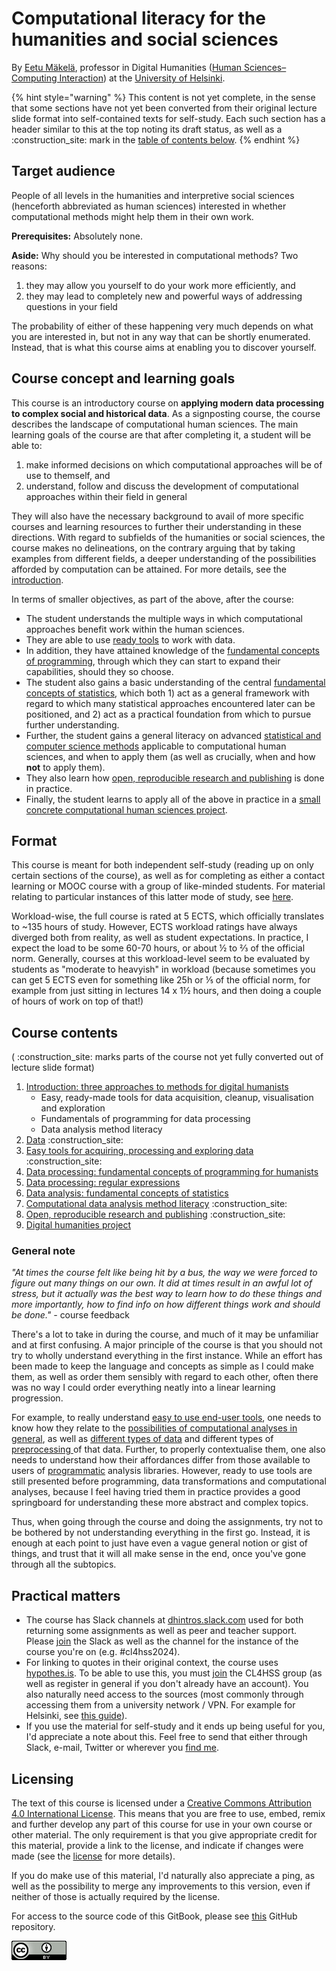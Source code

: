 # Computational literacy for the humanities and social sciences

By [Eetu Mäkelä](http://iki.fi/eetu.makela), professor in Digital Humanities ([Human Sciences–Computing Interaction](http://heldig.fi/hsci)) at the [University of Helsinki](https://www.helsinki.fi/).

{% hint style="warning" %}
This content is not yet complete, in the sense that some sections have not yet been converted from their original lecture slide format into self-contained texts for self-study. Each such section has a header similar to this at the top noting its draft status, as well as a :construction\_site: mark in the [table of contents below](./#course-contents).
{% endhint %}

## Target audience

People of all levels in the humanities and interpretive social sciences (henceforth abbreviated as human sciences) interested in whether computational methods might help them in their own work.&#x20;

**Prerequisites:** Absolutely none.

**Aside:** Why should you be interested in computational methods? Two reasons:

1. they may allow you yourself to do your work more efficiently, and
2. they may lead to completely new and powerful ways of addressing questions in your field

The probability of either of these happening very much depends on what you are interested in, but not in any way that can be shortly enumerated. Instead, that is what this course aims at enabling you to discover yourself.&#x20;

## Course concept and learning goals

This course is an introductory course on **applying modern data processing to complex social and historical data**. As a signposting course, the course describes the landscape of computational human sciences. The main learning goals of the course are that after completing it, a student will be able to:&#x20;

1. make informed decisions on which computational approaches will be of use to themself, and
2. understand, follow and discuss the development of computational approaches within their field in general&#x20;

They will also have the necessary background to avail of more specific courses and learning resources to further their understanding in these directions. With regard to subfields of the humanities or social sciences, the course makes no delineations, on the contrary arguing that by taking examples from different fields, a deeper understanding of the possibilities afforded by computation can be attained. For more details, see the [introduction](introduction-three-approaches-to-methods-for-digital-humanists.md).

In terms of smaller objectives, as part of the above, after the course:

* The student understands the multiple ways in which computational approaches benefit work within the human sciences.&#x20;
* They are able to use [ready tools](three-approaches-to-methods-for-digital-humanities-work-area/easy-tools-for-processing-and-exploring-data.md) to work with data.&#x20;
* In addition, they have attained knowledge of the [fundamental concepts of programming](data-processing-fundamental-concepts-of-programming-for-humanists.md), through which they can start to expand their capabilities, should they so choose.&#x20;
* The student also gains a basic understanding of the central [fundamental concepts of statistics](data-analysis-fundamental-concepts-of-statistics/), which both 1) act as a general framework with regard to which many statistical approaches encountered later can be positioned, and 2) act as a practical foundation from which to pursue further understanding.
* Further, the student gains a general literacy on advanced [statistical and computer science methods](three-approaches-to-methods-for-digital-humanities-work-area/computational-data-analysis-method-literacy.md) applicable to computational human sciences, and when to apply them (as well as crucially, when and how **not** to apply them).&#x20;
* They also learn how [open, reproducible research and publishing](three-approaches-to-methods-for-digital-humanities-work-area/open-reproducible-research-and-publishing.md) is done in practice.&#x20;
* Finally, the student learns to apply all of the above in practice in a [small concrete computational human sciences project](final-project.md).&#x20;

## Format

This course is meant for both independent self-study (reading up on only certain sections of the course), as well as for completing as either a contact learning or MOOC course with a group of like-minded students. For material relating to particular instances of this latter mode of study, see [here](https://studies.helsinki.fi/courses/course-unit/otm-7a0d4651-9800-474d-9c32-668f753bd638).

Workload-wise, the full course is rated at 5 ECTS, which officially translates to \~135 hours of study. However, ECTS workload ratings have always diverged both from reality, as well as student expectations. In practice, I expect the load to be some 60-70 hours, or about ½ to ⅔ of the official norm. Generally, courses at this workload-level seem to be evaluated by students as "moderate to heavyish" in workload (because sometimes you can get 5 ECTS even for something like 25h or ⅕ of the official norm, for example from just sitting in lectures 14 x 1½ hours, and then doing a couple of hours of work on top of that!)

## Course contents

( :construction\_site: marks parts of the course not yet fully converted out of lecture slide format)

1. [Introduction: three approaches to methods for digital humanists](introduction-three-approaches-to-methods-for-digital-humanists.md)
   * Easy, ready-made tools for data acquisition, cleanup, visualisation and exploration
   * Fundamentals of programming for data processing
   * Data analysis method literacy
2. [Data](three-approaches-to-methods-for-digital-humanities-work-area/different-types-of-data-data-quality-available-open-datasets.md) :construction\_site:&#x20;
3. [Easy tools for acquiring, processing and exploring data](three-approaches-to-methods-for-digital-humanities-work-area/easy-tools-for-processing-and-exploring-data.md) :construction\_site:&#x20;
4. [Data processing: fundamental concepts of programming for humanists](data-processing-fundamental-concepts-of-programming-for-humanists.md)
5. [Data processing: regular expressions](regular-expressions.md)
6. [Data analysis: fundamental concepts of statistics](data-analysis-fundamental-concepts-of-statistics/)
7. [Computational data analysis method literacy](https://docs.google.com/presentation/d/e/2PACX-1vTEAtbzLYJXn2Pp8ozrSfxmzQOxo6SfVOXpscLbgCXkeXtqpzlwlU37dmQTWEAjIUAPedbT\_BG1x0Ll/pub?start=false\&loop=false\&delayms=3000) :construction\_site:&#x20;
8. [Open, reproducible research and publishing](three-approaches-to-methods-for-digital-humanities-work-area/open-reproducible-research-and-publishing.md) :construction\_site:&#x20;
9. [Digital humanities project](final-project.md)

### **General note**

_"At times the course felt like being hit by a bus, the way we were forced to figure out many things on our own. It did at times result in an awful lot of stress, but it actually was the best way to learn how to do these things and more importantly, how to find info on how different things work and should be done."_  _-_ course feedback

There's a lot to take in during the course, and much of it may be unfamiliar and at first confusing. A major principle of the course is that you should not try to wholly understand everything in the first instance. While an effort has been made to keep the language and concepts as simple as I could make them, as well as order them sensibly with regard to each other, often there was no way I could order everything neatly into a linear learning progression.&#x20;

For example, to really understand [easy to use end-user tools](three-approaches-to-methods-for-digital-humanities-work-area/easy-tools-for-processing-and-exploring-data.md), one needs to know how they relate to the [possibilities of computational analyses in general](three-approaches-to-methods-for-digital-humanities-work-area/computational-data-analysis-method-literacy.md), as well as [different types of data](three-approaches-to-methods-for-digital-humanities-work-area/different-types-of-data-data-quality-available-open-datasets.md) and different types of [preprocessing ](regular-expressions.md)of that data. Further, to properly contextualise them, one also needs to understand how their affordances differ from those available to users of [programmatic](data-processing-fundamental-concepts-of-programming-for-humanists.md) analysis libraries. However, ready to use tools are still presented before programming, data transformations and computational analyses, because I feel having tried them in practice provides a good springboard for understanding these more abstract and complex topics.

Thus, when going through the course and doing the assignments, try not to be bothered by not understanding everything in the first go. Instead, it is enough at each point to just have even a vague general notion or gist of things, and trust that it will all make sense in the end, once you've gone through all the subtopics. &#x20;

## Practical matters

* The course has Slack channels at [dhintros.slack.com](https://dhintros.slack.com/) used for both returning some assignments as well as peer and teacher support. Please [join](https://join.slack.com/t/dhintros/shared\_invite/zt-2q92fd2b4-kwyIXUaAi\_98J6rbv2qzTg) the Slack as well as the channel for the instance of the course you're on (e.g. #cl4hss2024).
* For linking to quotes in their original context, the course uses [hypothes.is](http://hypothes.is). To be able to use this, you must [join](https://hypothes.is/groups/W6MAkGe8/clit4hss) the CL4HSS group (as well as register in general if you don't already have an account). You also naturally need access to the sources (most commonly through accessing them from a university network / VPN. For example for Helsinki, see [this guide](https://helpdesk.it.helsinki.fi/en/logging-and-connections/networks/connections-outside-university)).
* If you use the material for self-study and it ends up being useful for you, I'd appreciate a note about this. Feel free to send that either through Slack, e-mail, Twitter or wherever you [find me](http://iki.fi/eetu.makela).

## Licensing

The text of this course is licensed under a [Creative Commons Attribution 4.0 International License](http://creativecommons.org/licenses/by/4.0/). This means that you are free to use, embed, remix and further develop any part of this course for use in your own course or other material. The only requirement is that you give appropriate credit for this material, provide a link to the license, and indicate if changes were made (see the [license](https://creativecommons.org/licenses/by/4.0/) for more details).&#x20;

If you do make use of this material, I'd naturally also appreciate a ping, as well as the possibility to merge any improvements to this version, even if neither of those is actually required by the license.

For access to the source code of this GitBook, please see [this](https://github.com/jiemakel/METH4DH) GitHub repository.

<div align="left">

<img src=".gitbook/assets/image (2).png" alt="">

</div>
